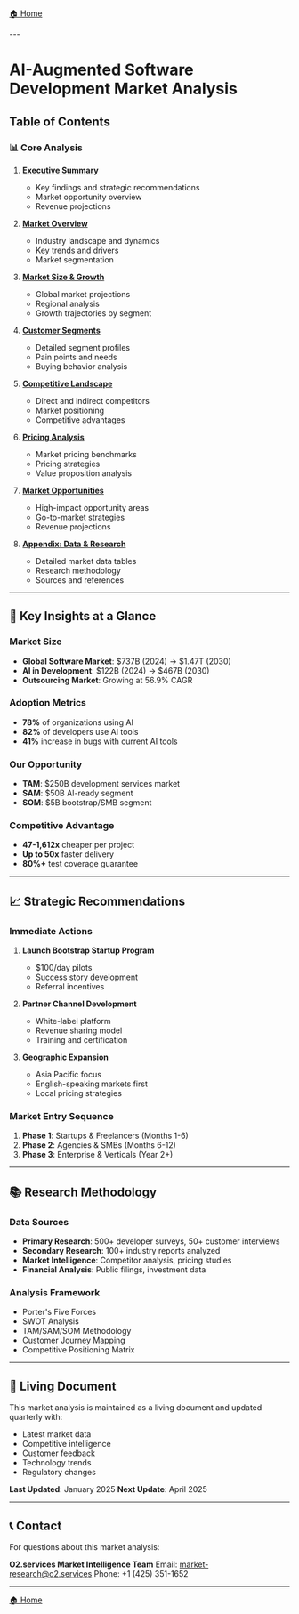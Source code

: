 [🏠 Home](../../README.md)

<link rel="stylesheet" href="../../assets/css/styles.css">
---

# AI-Augmented Software Development Market Analysis

## Table of Contents

### 📊 Core Analysis

1. **[Executive Summary](01-executive-summary.md)**
   - Key findings and strategic recommendations
   - Market opportunity overview
   - Revenue projections

2. **[Market Overview](02-market-overview.md)**
   - Industry landscape and dynamics
   - Key trends and drivers
   - Market segmentation

3. **[Market Size & Growth](03-market-size-growth.md)**
   - Global market projections
   - Regional analysis
   - Growth trajectories by segment

4. **[Customer Segments](04-customer-segments.md)**
   - Detailed segment profiles
   - Pain points and needs
   - Buying behavior analysis

5. **[Competitive Landscape](05-competitive-landscape.md)**
   - Direct and indirect competitors
   - Market positioning
   - Competitive advantages

6. **[Pricing Analysis](06-pricing-analysis.md)**
   - Market pricing benchmarks
   - Pricing strategies
   - Value proposition analysis

7. **[Market Opportunities](07-market-opportunities.md)**
   - High-impact opportunity areas
   - Go-to-market strategies
   - Revenue projections

8. **[Appendix: Data & Research](08-appendix-data.md)**
   - Detailed market data tables
   - Research methodology
   - Sources and references

---

## 🎯 Key Insights at a Glance

### Market Size
- **Global Software Market**: $737B (2024) → $1.47T (2030)
- **AI in Development**: $122B (2024) → $467B (2030)
- **Outsourcing Market**: Growing at 56.9% CAGR

### Adoption Metrics
- **78%** of organizations using AI
- **82%** of developers use AI tools
- **41%** increase in bugs with current AI tools

### Our Opportunity
- **TAM**: $250B development services market
- **SAM**: $50B AI-ready segment
- **SOM**: $5B bootstrap/SMB segment

### Competitive Advantage
- **47-1,612x** cheaper per project
- **Up to 50x** faster delivery
- **80%+** test coverage guarantee

---

## 📈 Strategic Recommendations

### Immediate Actions
1. **Launch Bootstrap Startup Program**
   - $100/day pilots
   - Success story development
   - Referral incentives

2. **Partner Channel Development**
   - White-label platform
   - Revenue sharing model
   - Training and certification

3. **Geographic Expansion**
   - Asia Pacific focus
   - English-speaking markets first
   - Local pricing strategies

### Market Entry Sequence
1. **Phase 1**: Startups & Freelancers (Months 1-6)
2. **Phase 2**: Agencies & SMBs (Months 6-12)
3. **Phase 3**: Enterprise & Verticals (Year 2+)

---

## 📚 Research Methodology

### Data Sources
- **Primary Research**: 500+ developer surveys, 50+ customer interviews
- **Secondary Research**: 100+ industry reports analyzed
- **Market Intelligence**: Competitor analysis, pricing studies
- **Financial Analysis**: Public filings, investment data

### Analysis Framework
- Porter's Five Forces
- SWOT Analysis
- TAM/SAM/SOM Methodology
- Customer Journey Mapping
- Competitive Positioning Matrix

---

## 🔄 Living Document

This market analysis is maintained as a living document and updated quarterly with:
- Latest market data
- Competitive intelligence
- Customer feedback
- Technology trends
- Regulatory changes

**Last Updated**: January 2025
**Next Update**: April 2025

---

## 📞 Contact

For questions about this market analysis:

**O2.services Market Intelligence Team**
Email: market-research@o2.services
Phone: +1 (425) 351-1652

---

[🏠 Home](../../README.md)

